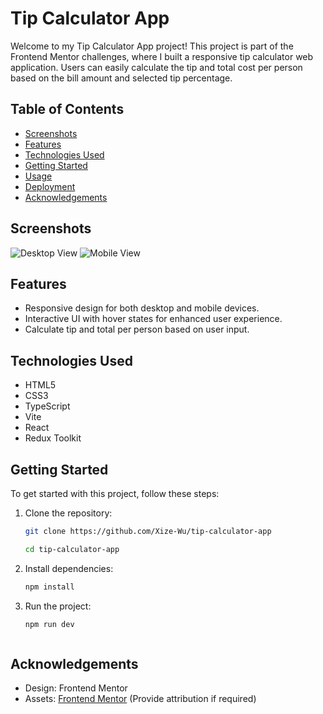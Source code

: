 # Tip Calculator App

Welcome to my Tip Calculator App project! This project is part of the Frontend Mentor challenges, where I built a responsive tip calculator web application. Users can easily calculate the tip and total cost per person based on the bill amount and selected tip percentage.

## Table of Contents

- [Screenshots](#screenshots)
- [Features](#features)
- [Technologies Used](#technologies-used)
- [Getting Started](#getting-started)
- [Usage](#usage)
- [Deployment](#deployment)
- [Acknowledgements](#acknowledgements)


## Screenshots

![Desktop View](screenshots/desktop-view.png)
![Mobile View](screenshots/mobile-view.png)

## Features

- Responsive design for both desktop and mobile devices.
- Interactive UI with hover states for enhanced user experience.
- Calculate tip and total per person based on user input.

## Technologies Used

- HTML5
- CSS3
- TypeScript
- Vite
- React
- Redux Toolkit

## Getting Started

To get started with this project, follow these steps:

1. Clone the repository:

   ```bash
   git clone https://github.com/Xize-Wu/tip-calculator-app

   cd tip-calculator-app

2. Install dependencies:
    ```bash
    npm install

3. Run the project:
    ```bash
    npm run dev



## Acknowledgements

- Design: Frontend Mentor
- Assets: [Frontend Mentor](https://www.frontendmentor.io/challenges/tip-calculator-app-ugJNGbJUX) (Provide attribution if required)
